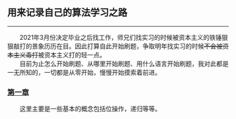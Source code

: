 ## 用来记录自己的算法学习之路
----------------------
&emsp;&emsp;2021年3月份决定毕业之后找工作，师兄们找实习的时候被资本主义的铁锤狠狠敲打的景象历历在目。因此打算自此开始刷题，争取明年找实习的时候~~不会被资本主义毒打~~被资本主义打的轻一点。  
&emsp;&emsp;目前为止怎么开始刷题、从哪里开始刷题、用什么语言开始刷题，我对此都是一无所知的，一切都是从零开始，慢慢开始摸索着前进。
### [第一章](./doc/chapter1.md)
 &emsp;&emsp;这里主要是一些基本的概念包括位操作，递归等等。
